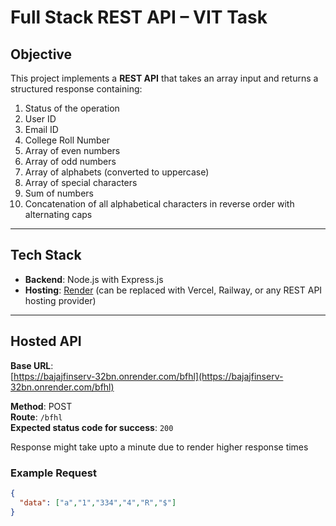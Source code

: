 # Full Stack REST API – VIT Task

## Objective
This project implements a **REST API** that takes an array input and returns a structured response containing:

1. Status of the operation
2. User ID
3. Email ID
4. College Roll Number
5. Array of even numbers
6. Array of odd numbers
7. Array of alphabets (converted to uppercase)
8. Array of special characters
9. Sum of numbers
10. Concatenation of all alphabetical characters in reverse order with alternating caps

---

## Tech Stack
- **Backend**: Node.js with Express.js
- **Hosting**: [Render](https://render.com) (can be replaced with Vercel, Railway, or any REST API hosting provider)

---

## Hosted API
**Base URL**:  
[https://bajajfinserv-32bn.onrender.com/bfhl](https://bajajfinserv-32bn.onrender.com/bfhl)

**Method**: POST  
**Route**: `/bfhl`  
**Expected status code for success**: `200`

Response might take upto a minute due to render higher response times

### Example Request
```json
{
  "data": ["a","1","334","4","R","$"]
}
